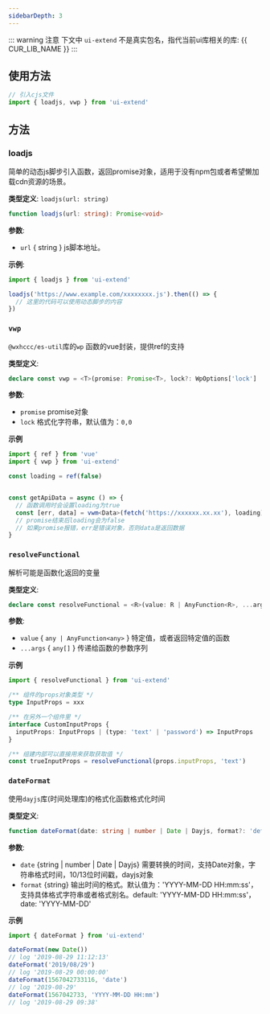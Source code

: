 ```yaml
---
sidebarDepth: 3
---
```


::: warning 注意
下文中 `ui-extend` 不是真实包名，指代当前ui库相关的库: {{ CUR_LIB_NAME }}
:::

## 使用方法

``` ts
// 引入cjs文件
import { loadjs, vwp } from 'ui-extend'

```

## 方法

### loadjs

简单的动态js脚步引入函数，返回promise对象，适用于没有npm包或者希望懒加载cdn资源的场景。

**类型定义**: `loadjs(url: string)`
```ts
function loadjs(url: string): Promise<void>
```

**参数**:

* `url` { string } js脚本地址。


**示例**:

```js
import { loadjs } from 'ui-extend'

loadjs('https://www.example.com/xxxxxxxx.js').then(() => {
  // 这里的代码可以使用动态脚步的内容
})

```

### `vwp`

`@wxhccc/es-util`库的`wp` 函数的vue封装，提供ref的支持

**类型定义**: 
``` ts
declare const vwp = <T>(promise: Promise<T>, lock?: WpOptions['lock'] | Ref<boolean>): Promise<[null, T] | [Error, undefined]>
```

**参数**:

* `promise`   promise对象
* `lock`      格式化字符串，默认值为：`0,0`

**示例**

```ts
import { ref } from 'vue'
import { vwp } from 'ui-extend'

const loading = ref(false)


const getApiData = async () => {
  // 函数调用时会设置loading为true
  const [err, data] = vwm<Data>(fetch('https://xxxxxx.xx.xx'), loading)
  // promise结束后loading会为false
  // 如果promise报错，err是错误对象，否则data是返回数据
}
```

### `resolveFunctional`

解析可能是函数化返回的变量

**类型定义**: 
```ts
declare const resolveFunctional = <R>(value: R | AnyFunction<R>, ...args: Parameters<AnyFunction<R>>): R
```

**参数**:

* `value` { `any | AnyFunction<any>` } 特定值，或者返回特定值的函数
* `...args` { `any[]` } 传递给函数的参数序列

**示例**

``` ts
import { resolveFunctional } from 'ui-extend'

/** 组件的props对象类型 */
type InputProps = xxx

/** 在另外一个组件里 */
interface CustomInputProps {
  inputProps: InputProps | (type: 'text' | 'password') => InputProps
}

/** 组建内部可以直接用来获取获取值 */
const trueInputProps = resolveFunctional(props.inputProps, 'text')
```

### `dateFormat`

使用`dayjs`库(时间处理库)的格式化函数格式化时间

**类型定义**: 
```ts
function dateFormat(date: string | number | Date | Dayjs, format?: 'default' | 'date' | 'time' | string): string
```

**参数**:

* `date` {string | number | Date | Dayjs} 需要转换的时间，支持Date对象，字符串格式时间，10/13位时间戳，dayjs对象
* `format` {string} 输出时间的格式。默认值为：'YYYY-MM-DD HH:mm:ss'，支持具体格式字符串或者格式别名。default: 'YYYY-MM-DD HH:mm:ss'，date: 'YYYY-MM-DD'

**示例**

```js
import { dateFormat } from 'ui-extend'

dateFormat(new Date())
// log '2019-08-29 11:12:13'
dateFormat('2019/08/29')
// log '2019-08-29 00:00:00'
dateFormat(1567042733116, 'date')
// log '2019-08-29'
dateFormat(1567042733, 'YYYY-MM-DD HH:mm')
// log '2019-08-29 09:38'

```